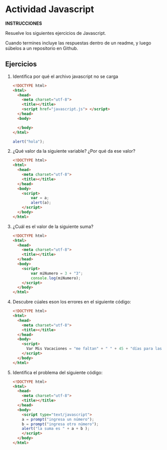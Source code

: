 # Actividad Javascript

**INSTRUCCIONES**

Resuelve los siguientes ejercicios de Javascript.

Cuando termines incluye las respuestas dentro de un readme, y luego súbelos a un repositorio en Github.

## Ejercicios 

1. Identifica por qué el archivo javascript no se carga


	```html
	<!DOCTYPE html>
	<html>
	  <head>
	    <meta charset="utf-8">
	    <title></title>
	    <script href="javascript.js"> </script>
	  </head>
	  <body>
	
	  </body>
	</html>
	```
	
	```javascript
	alert("hola");
	```

2. ¿Qué valor da la siguiente variable? ¿Por qué da ese valor?

	```html
	<!DOCTYPE html>
	<html>
	  <head>
	    <meta charset="utf-8">
	    <title></title>
	  </head>
	  <body>
	    <script>
	     	var = a;
        	alert(a);
	    </script>
	  </body>
	</html>
	```
	
2. ¿Cuál es el valor de la siguiente suma?

	```html
	<!DOCTYPE html>
	<html>
	  <head>
	    <meta charset="utf-8">
	    <title></title>
	  </head>
	  <body>
	    <script>
	     	var miNumero = 3 + "3";
        	console.log(miNumero);
	    </script>
	  </body>
	</html>
	
	```

3. Descubre cúales eson los errores en el siguiente código:

	```html
	<!DOCTYPE html>
	<html>
	  <head>
	    <meta charset="utf-8">
	    <title></title>
	  </head>
	  <body>
	    <script>
	      Var Mis Vacaciones = "me faltan" + " " + 45 + "días para las vacaciones";
	    </script>
	  </body>
	</html>
	```

4. Identifica el problema del siguiente código:

	```html
	<!DOCTYPE html>
	<html>
	  <head>
	    <meta charset="utf-8">
	    <title></title>
	  </head>
	  <body>
	    <script type="text/javascript">
	    a = prompt("ingresa un número");
	    b = prompt("ingresa otro número");
	    alert("la suma es " + a + b );
	    </script>
	  </body>
	</html>
	```
	

